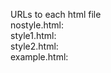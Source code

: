 URLs to each html file
<br>
nostyle.html: <br>
style1.html: <br>
style2.html: <br>
example.html: <br>
